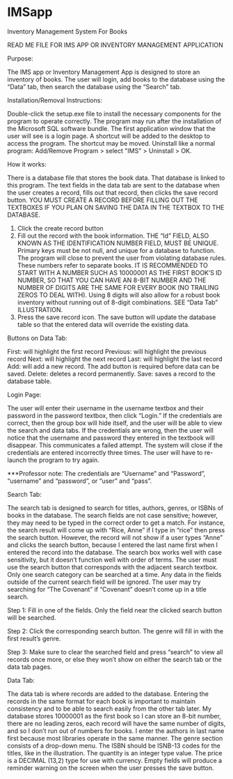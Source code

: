 # IMSapp
Inventory Management System For Books

READ ME FILE FOR IMS APP OR INVENTORY MANAGEMENT APPLICATION

Purpose:

The IMS app or Inventory Management App is designed to store an inventory of books.  The user will login, add books to the database using the “Data” tab, then search the database using the “Search” tab. 
 
Installation/Removal Instructions:

Double-click the setup.exe file to install the necessary components for the program to operate correctly.  The program may run after the installation of the Microsoft SQL software bundle.  The first application window that the user will see is a login page. A shortcut will be added to the desktop to access the program.  The shortcut may be moved. Uninstall like a normal program: Add/Remove Program > select "IMS" > Uninstall > OK.

How it works:

There is a database file that stores the book data.  That database is linked to this program.  The text fields in the data tab are sent to the database when the user creates a record, fills out that record, then clicks the save record button.  YOU MUST CREATE A RECORD BEFORE FILLING OUT THE TEXTBOXES IF YOU PLAN ON SAVING THE DATA IN THE TEXTBOX TO THE DATABASE.

1.	 Click the create record button
2.	Fill out the record with the book information.  THE “Id” FIELD, ALSO KNOWN AS THE IDENTIFICATION NUMBER FIELD, MUST BE UNIQUE.  Primary keys must be not null, and unique for a database to function.  The program will close to prevent the user from violating database rules.  These numbers refer to separate books.  IT IS RECOMMENDED TO START WITH A NUMBER SUCH AS 10000001 AS THE FIRST BOOK’S ID NUMBER, SO THAT YOU CAN HAVE AN 8-BIT NUMBER AND THE NUMBER OF DIGITS ARE THE SAME FOR EVERY BOOK (NO TRAILING ZEROS TO DEAL WITH).  Using 8 digits will also allow for a robust book inventory without running out of 8-digit combinations.  SEE “Data Tab” ILLUSTRATION.
3.	Press the save record icon.  The save button will update the database table so that the entered data will override the existing data.  

Buttons on Data Tab:

First: will highlight the first record
Previous: will highlight the previous record
Next: will highlight the next record
Last: will highlight the last record
Add: will add a new record.  The add button is required before data can be saved.
Delete: deletes a record permanently.
Save: saves a record to the database table.

Login Page:
 
The user will enter their username in the username textbox and their password in the password textbox, then click “Login.”  If the credentials are correct, then the group box will hide itself, and the user will be able to view the search and data tabs.  If the credentials are wrong, then the user will notice that the username and password they entered in the textbook will disappear.  This communicates a failed attempt.  The system will close if the credentials are entered incorrectly three times.  The user will have to re-launch the program to try again.  

***Professor note:  The credentials are “Username” and “Password”, “username” and “password”, or “user” and “pass”.  

Search Tab:
 
The search tab is designed to search for titles, authors, genres, or ISBNs of books in the database.  The search fields are not case sensitive; however, they may need to be typed in the correct order to get a match.  For instance, the search result will come up with “Rice, Anne” if I type in “rice” then press the search button.  However, the record will not show if a user types “Anne” and clicks the search button, because I entered the last name first when I entered the record into the database.  The search box works well with case sensitivity, but it doesn’t function well with order of terms.  The user must use the search button that corresponds with the adjacent search textbox.  Only one search category can be searched at a time.  Any data in the fields outside of the current search field will be ignored. The user may try searching for “The Covenant” if “Covenant” doesn’t come up in a title search.

Step 1: Fill in one of the fields.  Only the field near the clicked search button will be searched.
 
Step 2:  Click the corresponding search button.  The genre will fill in with the first result’s genre.  
 
Step 3: Make sure to clear the searched field and press “search” to view all records once more, or else they won’t show on either the search tab or the data tab pages.
 
Data Tab:
 
The data tab is where records are added to the database.  Entering the records in the same format for each book is important to maintain consistency and to be able to search easily from the other tab later.  My database stores 10000001 as the first book so I can store an 8-bit number, there are no leading zeros, each record will have the same number of digits, and so I don’t run out of numbers for books.  I enter the authors in last name first because most libraries operate in the same manner.  The genre section consists of a drop-down menu.  The ISBN should be ISNB-13 codes for the titles, like in the illustration.  The quantity is an integer type value.  The price is a DECIMAL (13,2) type for use with currency.  Empty fields will produce a reminder warning on the screen when the user presses the save button.  
